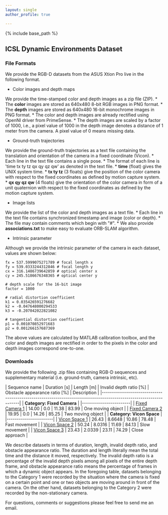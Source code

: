 ```yaml
---
layout: single
author_profile: true

---
```


{% include base_path %}

## ICSL Dynamic Environments Dataset

### File Formats
We provide the RGB-D datasets from the ASUS Xtion Pro live in the following format.

* Color images and depth maps

We provide the time-stamped color and depth images as a zip file (ZIP). 
	* The **color** images are stored as 640x480 8-bit RGB images in PNG format.
	* The **depth** images are stored as 640x480 16-bit monochrome images in PNG format.
	* The color and depth images are already rectified using OpenNI driver from PrimeSense.
	* The depth images are scaled by a factor of 1000, i.e., a pixel value of 1000 in the depth image denotes a distance of 1 meter from the camera. A pixel value of 0 means missing data.

* Ground-truth trajectories

We provide the ground-truth trajectories as a text file containing the translation and orientation of the camera in a fixed coordinate (Vicon). 
	* Each line in the text file contains a single pose.
	* The format of each line is 'time tx ty tz qx qy qz qw' as denoted in the text file.
	* **time** (float) gives the UNIX system time.
	* **tx ty tz** (3 floats) give the position of the color camera with respect to the fixed coordinates as defined by motion capture system.
	* **qx qy qz qw** (4 floats) give the orientation of the color camera in form of a unit quaternion with respect to the fixed coordinates as defined by the motion capture system.

* Image lists

We provide the list of the color and depth images as a text file.
	* Each line in the text file contains synchronized timestamp and image (color or depth).
	* The file may contain comments which begin with "#".
	* We also provide **associations.txt** to make easy to evaluate ORB-SLAM algorithm.

* Intrinsic parameter

Although we provide the intrinsic parameter of the camera in each dataset, values are shown below:

```vim
fx = 537.5999075271789 # focal length x
fy = 539.0333244312846 # focal length y
cx = 316.1486739642859 # optical center x
cy = 245.5186676348365 # optical center y

# depth scale for the 16-bit image
factor = 1000

# radial distortion coefficient
k1 = 0.035426591276682
k2 = -0.047648000294533
k3 = -0.207042022821082

# tangential distortion coefficient
p1 = 0.001070852971683
p2 = 0.001266157687369
```

The above values are calculated by MATLAB calibration toolbox, and the color and depth images are rectified in order to the pixels in the color and depth images correspond one-to-one.

### Downloads

We provide the following .zip files containing RGB-D sequences and supplementary material (i.e. ground-truth, camera intrinsic, etc). 

| Sequence name | Duration [s] | Length [m] | Invalid depth ratio [%] | Obstacle appearance ratio [%] | Description |
|-------------------------------------------------------------------------------------------------------------------|
| **Category: Fixed Camera** |
|------------------------|
| [Fixed Camera 1]() | 14.00 | 0.0 | 11.38 | 83.99 | One moving object |
| [Fixed Camera 2]() | 19.95 | 0.0 | 14.26 | 85.25 | Two moving object |
| **Category: Vicon Space** |
|-----------------------|
| [Vicon Space 1]() | 26.43 | 8.6648 | 10.86 | 78.48 | Fast movement |
| [Vicon Space 2]() | 50.24 | 8.0316 | 11.69 | 84.13 | Slow movement |
| [Vicon Space 3]() | 23.43 | 2.0339 | 23.11 | 74.29 | Close approach |

We describe datasets in terms of duration, length, invalid depth ratio, and obstacle appearance ratio. The duration and length literally mean the total time and the distance it moved, respectively. The invalid depth ratio is a percentage of the invalid depth pixels among all pixels of the entire depth frame, and obstacle appearance ratio means the percentage of frames in which a dynamic object appears. In the foregoing table, datasets belonging to the Category 1 were recorded by the situation where the camera is fixed on a certain point and one or two objects are moving around in front of the camera. On the other hand, datasets belonging to the Category 2 were recorded by the non-stationary camera.

For questions, comments or suggestions please feel free to send me an email.
